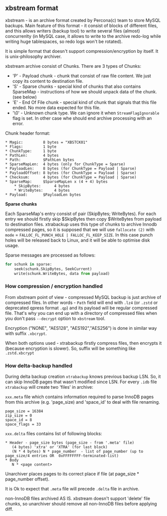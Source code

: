 ## xbstream format

xbstream - is an archive format created by Percona(c) team to store MySQL backups. Main feature of this format - it consist of blocks of different files, and this allows writers (backup tool) to write several files (almost) concurrenlty (in MySQL case, it allows to write to the archive redo-log while writing huge tablespaces, so redo logs won't be rotated).

It is simple format that doesn't support compression/encryption by itself. It is unix-philosophy archiver.

xbstream archive consist of Chunks. There are 3 types of Chunks:
 * 'P' - Payload chunk - chunk that consist of raw file content. We just copy its content to destination file.
 * 'S' - Sparse chunks - special kind of chunks that also contains SparseMap - instructions of how we should unpack data of the chunk. (see below)
 * 'E' - End Of File chunk - special kind of chunk that signals that this file ended. No more data expected for this file.
 * '\0' - Unknown chunk type. We can ignore it when `StreamFlagIgnorable` flag is set. In other case whe should end archive processing with an error.

Chunk header format:
```
* Magic:         8 bytes = "XBSTCK01"
* Flags:         1 byte
* ChunkType:     1 byte
* PathLen:       4 bytes
* Path: 	     $PathLen bytes
* SparseMapLen:  4 bytes (only for ChunkType = Sparse)
* PayloadLen:    8 bytes (for ChunkType = Payload | Sparse)
* PayloadOffset: 8 bytes (for ChunkType = Payload | Sparse)
* Checksum:      4 bytes (for ChunkType = Payload | Sparse)
* SparseMap:     $SparseMapLen x (4 + 4) bytes
    * SkipBytes:      4 bytes
    * WriteBytes:     4 bytes
* Payload:		 $PayloadLen bytes
```

**Sparse chunks**

Each SparseMap's entry consist of pair (SkipBytes; WriteBytes). For each entry we should firstly skip $SkipBytes then copy $WriteBytes from payload to destination files. xtrabackup uses this type of chunks to archive Innodb compressed pages, so it is supposed that we will use `fallocate (2)` with `mode` = `FALLOC_FL_PUNCH_HOLE | FALLOC_FL_KEEP_SIZE`. In this case punch holes will be released back to Linux, and it will be able to optimise disk usage.

Sparse messages are processed as follows:
```python
for schunk in sparse:
    seek(schunk.SkipBytes, SeekCurrent)
    write(schunk.WriteBytes, data from payload)
```

### How compression / encryption handled

From xbstream point of view - compressed MySQL backup is just archive of compressed files. In other words - `Path` field will end with `.lz4` (or `.zstd` or deprecated qpress format `.qp`) and its payload will be regular compressed file. That's why you can end up with a directory of compressed files when you don't pass `--decrypt` option to `xbstream` tool.

Encryption ("NONE", "AES128", "AES192","AES256") is done in similar way with suffix `.xbcrypt`.

When both options used - xtrabackup firstly compress files, then encrypts it (because encryption is slower). So, suffix will be something like `.zstd.xbcrypt`

### How delta-backup handled

During delta backup creation `xtrabackup` knows previous backup LSN. So, it can skip InnoDB pages that wasn't modified since LSN.
For every `.idb` file `xtrabackup` will create two 'files' in archive:

`xxx.meta` file which contains information required to parse InnoDB pages from this archive (e.g. 'page_size) and 'space_id' to deal with file renaming.
```
page_size = 16384
zip_size = 0
space_id = 8
space_flags = 33
```

`xxx.delta` files contains list of following blocks:
```
* Header - page_size bytes (page_size - from '.meta' file)
   (4 bytes) 'xtra' or 'XTRA' (for last block)
   (N * 4 bytes) N * page_number  - list of page_number (up to page_size/4 entries OR  0xFFFFFFFF-terminated-list)
* Body
   N * <page content>
```
Unarchiver places pages to its correct place if file (at page_size * page_number offset).

It is Ok to expect that `.meta` file will precede `.delta` file in archive.

non-InnoDB files archived AS IS. xbstream doesn't support 'delete' file chunks, so unarchiver should remove all non-InnoDB files before applying diff. 
